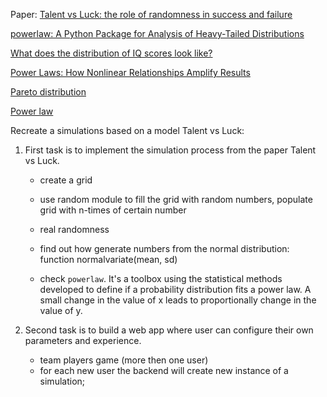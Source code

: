 Paper: [Talent vs Luck: the role of randomness in success and failure](https://arxiv.org/abs/1802.07068)

[powerlaw: A Python Package for Analysis of Heavy-Tailed Distributions](https://github.com/jeffalstott/powerlaw)

[What does the distribution of IQ scores look like?](https://www.quora.com/What-does-the-distribution-of-IQ-scores-look-like)

[Power Laws: How Nonlinear Relationships Amplify Results](https://fs.blog/2017/11/power-laws/)

[Pareto distribution](https://en.wikipedia.org/wiki/Pareto_distribution)

[Power law](https://en.wikipedia.org/wiki/Power_law)

Recreate a simulations based on a model Talent vs Luck:

1. First task is to implement the simulation process from the paper Talent vs Luck.
    - create a grid 
    - use random module to fill the grid with random numbers, populate grid with n-times of certain number
    - real randomness
    
    - find out how generate numbers from the normal distribution: function normalvariate(mean, sd)
    
    - check `powerlaw`. It's a toolbox using the statistical methods developed to define if a probability
      distribution fits a power law. A small change in the value of x leads to proportionally change in the value of y.

2. Second task is to build a web app where user can configure their own parameters and experience.
    - team players game (more then one user)
    - for each new user the backend will create new instance of a simulation;
    